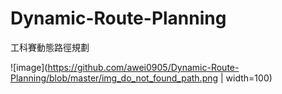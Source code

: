 # Dynamic-Route-Planning
工科賽動態路徑規劃

![image](https://github.com/awei0905/Dynamic-Route-Planning/blob/master/img_do_not_found_path.png | width=100)
